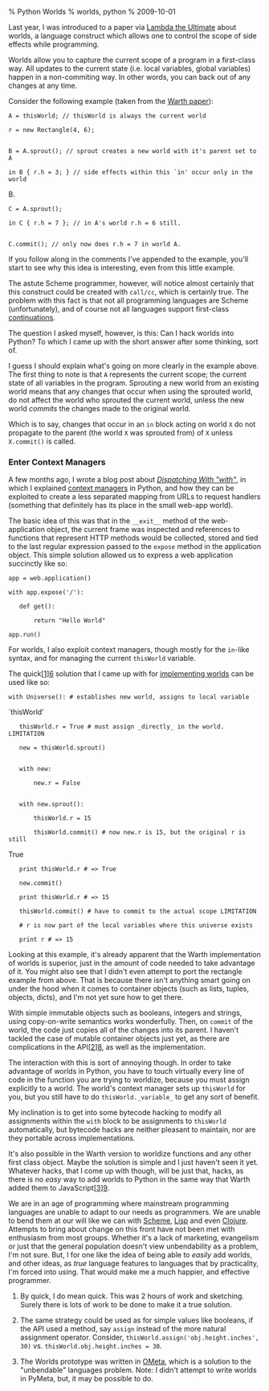 % Python Worlds
% worlds, python
% 2009-10-01


Last year, I was introduced to a paper via [Lambda the Ultimate][1] about
worlds, a language construct which allows one to control the scope of side
effects while programming.

Worlds allow you to capture the current scope of a program in a first-class
way. All updates to the current state (i.e. local variables, global variables)
happen in a non-commiting way. In other words, you can back out of any changes
at any time.

Consider the following example (taken from the [Warth paper][2]):


    A = thisWorld; // thisWorld is always the current world

    r = new Rectangle(4, 6);


    B = A.sprout(); // sprout creates a new world with it's parent set to A

    in B { r.h = 3; } // side effects within this `in' occur only in the world
B.


    C = A.sprout();

    in C { r.h = 7 }; // in A's world r.h = 6 still.


    C.commit(); // only now does r.h = 7 in world A.


If you follow along in the comments I've appended to the example, you'll start
to see why this idea is interesting, even from this little example.

The astute Scheme programmer, however, will notice almost certainly that this
construct could be created with `call/cc`, which is certainly true. The
problem with this fact is that not all programming languages are Scheme
(unfortunately), and of course not all languages support first-class
[continuations][3].

The question I asked myself, however, is this: Can I hack worlds into Python?
To which I came up with the short answer after some thinking, sort of.

I guess I should explain what's going on more clearly in the example above.
The first thing to note is that `A` represents the current scope; the current
state of all variables in the program. Sprouting a new world from an existing
world means that any changes that occur when using the sprouted world, do not
affect the world who sprouted the current world, unless the new world
_commits_ the changes made to the original world.

Which is to say, changes that occur in an `in` block acting on world `X` do
not propagate to the parent (the world `X` was sprouted from) of `X` unless
`X.commit()` is called.

### Enter Context Managers

A few months ago, I wrote a blog post about _[Dispatching With "with"][4]_, in
which I explained [context managers][5] in Python, and how they can be
exploited to create a less separated mapping from URLs to request handlers
(something that definitely has its place in the small web-app world).

The basic idea of this was that in the `__exit__` method of the web-
application object, the current frame was inspected and references to
functions that represent HTTP methods would be collected, stored and tied to
the last regular expression passed to the `expose` method in the application
object. This simple solution allowed us to express a web application
succinctly like so:


    app = web.application()

    with app.expose('/'):

       def get():

           return "Hello World"

    app.run()


For worlds, I also exploit context managers, though mostly for the `in`-like
syntax, and for managing the current `thisWorld` variable.

The quick[[1]][6] solution that I came up with for [implementing worlds][7]
can be used like so:


    with Universe(): # establishes new world, assigns to local variable
`thisWorld'

       thisWorld.r = True # must assign _directly_ in the world. LIMITATION

       new = thisWorld.sprout()


       with new:

           new.r = False


       with new.sprout():

           thisWorld.r = 15

           thisWorld.commit() # now new.r is 15, but the original r is still
True


       print thisWorld.r # => True

       new.commit()

       print thisWorld.r # => 15

       thisWorld.commit() # have to commit to the actual scope LIMITATION

       # r is now part of the local variables where this universe exists

       print r # => 15


Looking at this example, it's already apparent that the Warth implementation
of worlds is superior, just in the amount of code needed to take advantage of
it. You might also see that I didn't even attempt to port the rectangle
example from above. That is because there isn't anything smart going on under
the hood when it comes to container objects (such as lists, tuples, objects,
dicts), and I'm not yet sure how to get there.

With simple immutable objects such as booleans, integers and strings, using
copy-on-write semantics works wonderfully. Then, on `commit` of the world, the
code just copies all of the changes into its parent. I haven't tackled the
case of mutable container objects just yet, as there are complications in the
API[[2]][8], as well as the implementation.

The interaction with this is sort of annoying though. In order to take
advantage of worlds in Python, you have to touch virtually every line of code
in the function you are trying to worldize, because you must assign explicitly
to a world. The world's context manager sets up `thisWorld` for you, but you
still have to do `thisWorld._variable_` to get any sort of benefit.

My inclination is to get into some bytecode hacking to modify all assignments
within the `with` block to be assignments to `thisWorld` automatically, but
bytecode hacks are neither pleasant to maintain, nor are they portable across
implementations.

It's also possible in the Warth version to worldize functions and any other
first class object. Maybe the solution is simple and I just haven't seen it
yet. Whatever hacks, that I come up with though, will be just that, hacks, as
there is no _easy_ way to add worlds to Python in the same way that Warth
added them to JavaScript[[3]][9].

We are in an age of programming where mainstream programming languages are
unable to adapt to our needs as programmers. We are unable to bend them at our
will like we can with [Scheme][10], [Lisp][11] and even [Clojure][12].
Attempts to bring about change on this front have not been met with enthusiasm
from most groups. Whether it's a lack of marketing, evangelism or just that
the general population doesn't view unbendability as a problem, I'm not sure.
But, I for one like the idea of being able to _easily_ add worlds, and other
ideas, as _true_ language features to languages that by practicality, I'm
forced into using. That would make me a much happier, and effective
programmer.

  1. By quick, I do mean quick. This was 2 hours of work and sketching. Surely
there is lots of work to be done to make it a true solution.

  2. The same strategy could be used as for simple values like booleans, if
the API used a method, say `assign` instead of the more natural assignment
operator. Consider, `thisWorld.assign('obj.height.inches', 30)` vs.
`thisWorld.obj.height.inches = 30`.

  3. The Worlds prototype was written in [OMeta][13], which is a solution to
the "unbendable" languages problem. Note: I didn't attempt to write worlds in
PyMeta, but, it may be possible to do.

   [1]: http://lambda-the-ultimate.org/node/3040

   [2]: http://www.vpri.org/pdf/rn2008001_worlds.pdf

   [3]: http://en.wikipedia.org/wiki/Continuation

   [4]: http://sigusr2.net/2009/Mar/04/dispatching-with-with.html

   [5]: http://www.python.org/dev/peps/pep-0343/

   [6]: #f1

   [7]: http://github.com/apgwoz/python-worlds

   [8]: #f2

   [9]: #f3

   [10]: http://en.wikipedia.org/wiki/Scheme_%28programming_language%29

   [11]: http://common-lisp.net/

   [12]: http://clojure.org/

   [13]: http://tinlizzie.org/ometa/

